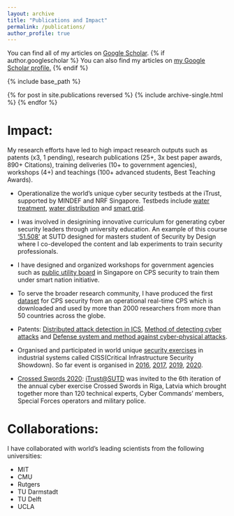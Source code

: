 ```yaml
---
layout: archive
title: "Publications and Impact"
permalink: /publications/
author_profile: true
---
```

You can find all of my articles on [Google Scholar](https://scholar.google.com/citations?user=sSAQkAgAAAAJ&hl=en&oi=ao).
{% if author.googlescholar %}
  You can also find my articles on <u><a href="{{author.googlescholar}}">my Google Scholar profile</a>.</u>
{% endif %}

{% include base_path %}

{% for post in site.publications reversed %}
  {% include archive-single.html %}
{% endfor %}

Impact:
======

My research efforts have led to high impact research outputs such as patents (x3, 1 pending), research publications (25+, 3x best paper awards, 890+ Citations), training deliveries (10+ to government agencies), workshops (4+) and teachings (100+ advanced students, Best Teaching Awards).



*  Operationalize the world’s  unique  cyber  security  testbeds  at  the  iTrust,  supported  by MINDEF  and  NRF  Singapore.  Testbeds include [water treatment](https://itrust.sutd.edu.sg/itrust-labs-home/itrust-labs_swat/), [water distribution](https://itrust.sutd.edu.sg/itrust-labs-home/itrust-labs_wadi/) and [smart grid](https://itrust.sutd.edu.sg/itrust-labs-home/itrust-labs_epic/).

* I was involved in designining innovative  curriculum  for  generating  cyber  security  leaders  through  university education. An example of this course [‘51.508’](https://istd.sutd.edu.sg/courses/mssd/secure-cyber-physical-systems/) at SUTD designed for masters student of Security by Design where I co-developed the content  and lab  experiments to  train security  professionals.

* I  have designed  and organized  workshops for  government  agencies  such  as  [public  utility  board](https://www.pub.gov.sg/)  in Singapore on  CPS security to train them under smart nation initiative.

* To serve the broader research community, I have produced the first [dataset](https://itrust.sutd.edu.sg/itrust-labs_datasets/)  for  CPS  security  from  an  operational  real-time  CPS  which  is  downloaded  and  used  by  more  than  2000 researchers from more than 50 countries across the globe.

* Patents: [Distributed attack detection in ICS](https://patents.google.com/patent/US20200311283A1/en), [Method of detecting cyber attacks](https://patents.google.com/patent/US20200162482A1/en) and [Defense system and method against cyber-physical attacks](https://patents.google.com/patent/US20190253440A1/en).


* Organised and participated in world unique [security exercises](https://itrust.sutd.edu.sg/ciss-2019/) in industrial systems called CISS(Critical Infrastructure Security Showdown). So far event is organised in [2016](https://itrust.sutd.edu.sg/scy-phy-systems-week/2016/s3/), [2017](https://itrust.sutd.edu.sg/scy-phy-systems-week/2017-2/s317-event/), [2019](https://itrust.sutd.edu.sg/ciss-2019/), [2020](https://itrust.sutd.edu.sg/ciss-2020-ol/).  


* [Crossed Swords 2020](https://ccdcoe.org/news/2020/exercise-crossed-swords-2020-reached-new-levels-of-multinational-and-interdisciplinary-cooperation/): [iTrust@SUTD](https://itrust.sutd.edu.sg/news-events/news/crossed-swords-2020/) was invited to the 6th iteration of the annual cyber exercise Crossed Swords in Riga, Latvia which brought together more than 120 technical experts, Cyber Commands’ members, Special Forces operators and military police.


Collaborations:
======

  I have  collaborated  with  world’s  leading  scientists  from  the following universities:
  
  * MIT
  * CMU
  * Rutgers
  * TU Darmstadt
  * TU Delft
  * UCLA
